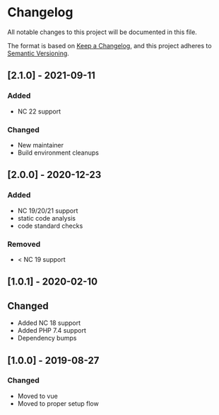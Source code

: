 # Changelog
All notable changes to this project will be documented in this file.

The format is based on [Keep a Changelog](https://keepachangelog.com/en/1.0.0/),
and this project adheres to [Semantic Versioning](https://semver.org/spec/v2.0.0.html).

## [2.1.0] - 2021-09-11
### Added
- NC 22 support

### Changed
- New maintainer
- Build environment cleanups

## [2.0.0] - 2020-12-23
### Added
- NC 19/20/21 support
- static code analysis
- code standard checks

### Removed
- < NC 19 support

## [1.0.1] - 2020-02-10
## Changed
- Added NC 18 support
- Added PHP 7.4 support
- Dependency bumps

## [1.0.0] - 2019-08-27
### Changed
- Moved to vue
- Moved to proper setup flow

